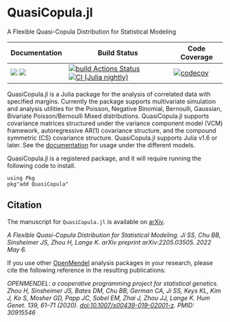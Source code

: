 # QuasiCopula.jl
A Flexible Quasi-Copula Distribution for Statistical Modeling

| **Documentation** | **Build Status** | **Code Coverage**  |
|-------------------|------------------|--------------------|
| [![](https://img.shields.io/badge/docs-dev-blue.svg)](https://OpenMendel.github.io/QuasiCopula.jl/dev) [![](https://img.shields.io/badge/docs-stable-blue.svg)](https://OpenMendel.github.io/QuasiCopula.jl/stable) | [![build Actions Status](https://github.com/OpenMendel/QuasiCopula.jl/workflows/CI/badge.svg)](https://github.com/OpenMendel/QuasiCopula.jl/actions) [![CI (Julia nightly)](https://github.com/openmendel/QuasiCopula.jl/workflows/JuliaNightly/badge.svg)](https://github.com/OpenMendel/QuasiCopula.jl/actions/workflows/JuliaNightly.yml)| [![codecov](https://codecov.io/gh/OpenMendel/QuasiCopula.jl/branch/master/graph/badge.svg?token=YyPqiFpIM1)](https://codecov.io/gh/OpenMendel/QuasiCopula.jl) |

QuasiCopula.jl is a Julia package for the analysis of correlated data with specified margins. Currently the package supports multivariate simulation and analysis utilities for the Poisson, Negative Binomial, Bernoulli, Gaussian, Bivariate Poisson/Bernoulli Mixed distributions. QuasiCopula.jl supports covariance matrices structured under the variance component model (VCM) framework, autoregressive AR(1) covariance structure, and the compound symmetric (CS) covariance structure. QuasiCopula.jl supports Julia v1.6 or later. See the [documentation](https://openmendel.github.io/QuasiCopula.jl/dev/) for usage under the different models.

QuasiCopula.jl is a registered package, and it will require running the following code to install. 

```{julia}
using Pkg
pkg"add QuasiCopula"
```

## Citation
The manuscript for `QuasiCopula.jl` is available on [arXiv](https://arxiv.org/abs/2205.03505).

*A Flexible Quasi-Copula Distribution for Statistical Modeling. Ji SS, Chu BB, Sinsheimer JS, Zhou H, Lange K. arXiv preprint arXiv:2205.03505. 2022 May 6.*

If you use other [OpenMendel](https://openmendel.github.io) analysis packages in your research, please cite the following reference in the resulting publications:

*OPENMENDEL: a cooperative programming project for statistical genetics. Zhou H, Sinsheimer JS, Bates DM, Chu BB, German CA, Ji SS, Keys KL, Kim J, Ko S, Mosher GD, Papp JC, Sobel EM, Zhai J, Zhou JJ, Lange K. Hum Genet. 139, 61–71 (2020). [doi:10.1007/s00439-019-02001-z](10.1007/s00439-019-02001-z). PMID: 30915546*
